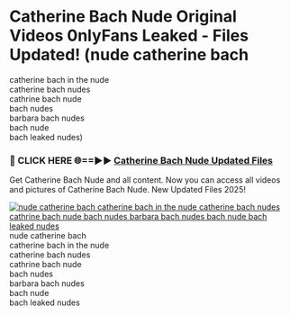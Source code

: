 # Catherine Bach Nude Original Videos 0nlyFans Leaked - Files Updated! (nude catherine bach<br>
catherine bach in the nude<br>
catherine bach nudes<br>
cathrine bach nude<br>
bach nudes<br>
barbara bach nudes<br>
bach nude<br>
bach leaked nudes)

<h3>🔴 CLICK HERE 🌐==►► <a href="https://tinyurl.com/2p9ay9w9" rel="nofollow">Catherine Bach Nude Updated Files</a></h3>

Get Catherine Bach Nude and all content. Now you can access all videos and pictures of Catherine Bach Nude. New Updated Files 2025!

[![nude catherine bach<br>
catherine bach in the nude<br>
catherine bach nudes<br>
cathrine bach nude<br>
bach nudes<br>
barbara bach nudes<br>
bach nude<br>
bach leaked nudes](https://i.imgur.com/KQgVmj3.gif)](https://tinyurl.com/2p9ay9w9)
nude catherine bach<br>
catherine bach in the nude<br>
catherine bach nudes<br>
cathrine bach nude<br>
bach nudes<br>
barbara bach nudes<br>
bach nude<br>
bach leaked nudes